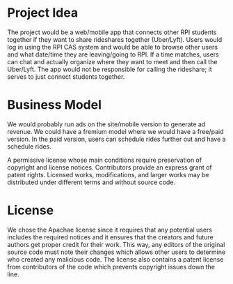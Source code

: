 # Project Idea
The project would be a web/mobile app that connects other RPI students together if they want to share rideshares together (Uber/Lyft).
Users would log in using the RPI CAS system and would be able to browse other users and what date/time they are leaving/going to
RPI. If a time matches, users can chat and actually organize where they want to meet and then call the Uber/Lyft. The app
would not be responsible for calling the rideshare; it serves to just connect students together.

# Business Model
We would probably run ads on the site/mobile version to generate ad revenue. We could have a fremium model where we would have a 
free/paid version. In the paid version, users can schedule rides further out and have a schedule rides.



A permissive license whose main conditions require preservation of copyright and license notices. Contributors provide an express grant of patent rights. Licensed works, modifications, and larger works may be distributed under different terms and without source code.


# License
We chose the Apachae license since it requires that any potential users includes the required notices and it ensures that the creators
and future authors get proper credit for their work. This way, any editors of the original source code must note their changes which allows other users to determine who created any malicious code. 
The license also contains a patent license from contributors of the code which prevents copyright issues down the line. 
